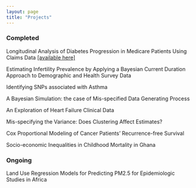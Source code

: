```yaml
---
layout: page
title: "Projects"
---
```




### Completed

Longitudinal Analysis of Diabetes Progression in Medicare Patients Using Claims Data [[available here]](https://github.com/benabijah/EHR)

Estimating Infertility Prevalence by Applying a Bayesian Current Duration Approach to Demographic and Health Survey Data

Identifying SNPs associated with Asthma

A Bayesian Simulation: the case of Mis-specified Data Generating Process

An Exploration of Heart Failure Clinical Data

Mis-specifying the Variance: Does Clustering Affect Estimates?

Cox Proportional Modeling of Cancer Patients’ Recurrence-free Survival

Socio-economic Inequalities in Childhood Mortality in Ghana



### Ongoing

Land Use Regression Models for Predicting PM2.5 for Epidemiologic Studies in Africa

